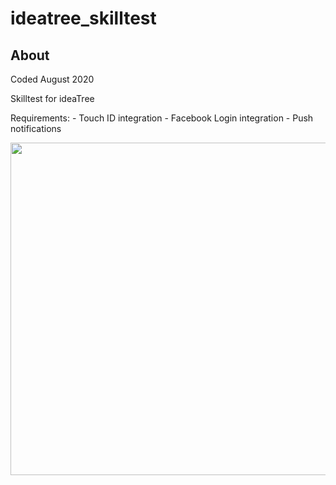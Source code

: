# ideatree_skilltest

## About

Coded August 2020

Skilltest for ideaTree

Requirements:
    - Touch ID integration
    - Facebook Login integration
    - Push notifications

<img src="misc/preview.gif" height="532">